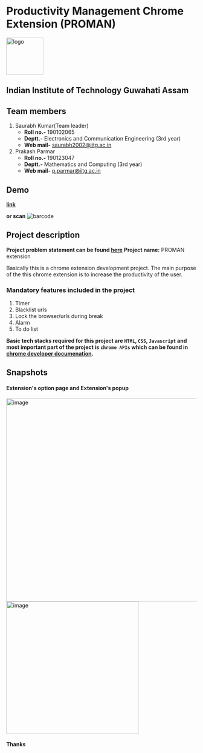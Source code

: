 # Productivity Management Chrome Extension (PROMAN)
 <img width="98" alt="logo" src="https://user-images.githubusercontent.com/95043790/187060251-b27d36bd-d4b4-4e4d-9737-f6f8822137f1.png">


## Indian Institute of Technology Guwahati Assam

## Team members
1. Saurabh Kumar(Team leader)
   - **Roll no.-** 190102065
   - **Deptt.-** Electronics and Communication Engineering (3rd year)
   - **Web mail-** [saurabh2002@iitg.ac.in](mailto:saurabh2002@iitg.ac.in)
2. Prakash Parmar
   - **Roll no.-** 190123047
   - **Deptt.-** Mathematics and Computing (3rd year)
   - **Web mail-** [p.parmar@iitg.ac.in](mailto:p.parmar@iitg.ac.in)
 

## Demo 
**[link](https://bit.ly/3wA4Hqe)**

**or scan**
![barcode](https://github.com/ntstet/proman_mv3/blob/master/barcode.png?raw=true)

## Project description
**Project problem statement can be found [here](https://www.dropbox.com/scl/fi/fij88g0at3h65pp51lia8/Productivity-Management.docx?dl=0&rlkey=nqbgm2t1r7fm26fvftmt6xaon)**
**Project name:** PROMAN extension

Basically this is a chrome extension development project. The main purpose of the this chrome extension is to increase the productivity of the user.

### Mandatory features included in the project
1. Timer
2. Blacklist urls
3. Lock the browser/urls during break
4. Alarm
5. To do list

**Basic tech stacks required for this project are `HTML`, `CSS`, `Javascript` and most important part of the project is `chrome APIs` which can be found in [chrome developer documenation](https://developer.chrome.com/docs/extensions/).**

## Snapshots
#### Extension's option page and Extension's popup
<img width="536" alt="image" src="https://user-images.githubusercontent.com/95043790/186961252-4796b96f-e923-4d49-ad49-6400a535677e.png">
 <img width="350" alt="image" src="https://user-images.githubusercontent.com/95043790/186961067-9ba4d6f9-b624-4ba7-9905-411aca44a28f.png">

#### Thanks 



